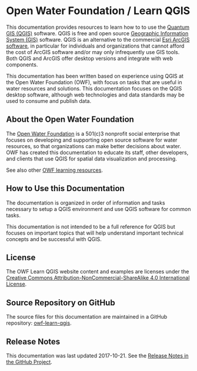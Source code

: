 # Open Water Foundation / Learn QGIS #

This documentation provides resources to learn how to to use the [Quantum GIS (QGIS)](http://www.qgis.org) software.
QGIS is free and open source [Geographic Information System (GIS)](https://en.wikipedia.org/wiki/Geographic_information_system) software.
QGIS is an alternative to the commercial [Esri ArcGIS software](https://www.arcgis.com),
in particular for individuals and organizations that cannot afford the cost of ArcGIS software
and/or may only infrequently use GIS tools.
Both QGIS and ArcGIS offer desktop versions and integrate with web components.

This documentation has been written based on experience using QGIS at the Open Water Foundation (OWF),
with focus on tasks that are useful in water resources and solutions.
This documentation focuses on the QGIS desktop software,
although web technologies and data standards may be used to consume and publish data.

## About the Open Water Foundation ##

The [Open Water Foundation](http://openwaterfoundation.org) is a 501(c)3 nonprofit social enterprise that focuses
on developing and supporting open source software for water resources, so that organizations can make better decisions about water.
OWF has created this documentation to educate its staff, other developers, and clients that use QGIS for spatial data visualization and processing.

See also other [OWF learning resources](http://learn.openwaterfoundation.org).

## How to Use this Documentation ##

The documentation is organized in order of information and tasks necessary to setup a QGIS environment and
use QGIS software for common tasks.

This documentation is not intended to be a full reference for QGIS but focuses on important topics that
will help understand important technical concepts and be successful with QGIS.

## License ##

The OWF Learn QGIS website content and examples are licenses under the
[Creative Commons Attribution-NonCommercial-ShareAlike 4.0 International License](https://creativecommons.org/licenses/by-nc-sa/4.0).

## Source Repository on GitHub

The source files for this documentation are maintained in a GitHub repository:  [owf-learn-qgis](https://github.com/OpenWaterFoundation/owf-learn-qgis).

## Release Notes ##

This documentation was last updated 2017-10-21.
See the [Release Notes in the GitHub Project](https://github.com/OpenWaterFoundation/owf-learn-qgis#release-notes).
